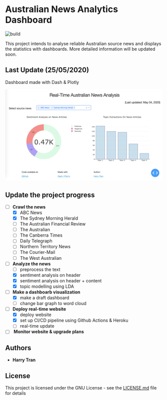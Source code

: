 # Australian News Analytics Dashboard

![build](https://github.com/tranquanghuy0801/news_scraping/workflows/Python%20Web%20Analytics%20application/badge.svg)

This project intends to analyse reliable Australian source news and displays the statistics with dashboards. More detailed information will be updated soon.

## Last Update (25/05/2020)

Dashboard made with Dash & Plotly

![Draft Dashboard](images/dashboard.png)

## Update the project progress

- [ ] <b>Crawl the news</b>
  - [x] ABC News
  - [x] The Sydney Morning Herald
  - [ ] The Australian Financial Review
  - [ ] The Australian
  - [ ] The Canberra Times
  - [ ] Daily Telegraph
  - [ ] Northern Territory News
  - [ ] The Courier-Mail
  - [ ] The West Australian
- [ ] <b>Analyze the news</b>
  - [ ] preprocess the text
  - [x] sentiment analysis on header
  - [x] sentiment analysis on header + content  
  - [x] topic modelling using LDA
- [ ] <b>Make a dashboarb visualization</b>
  - [x] make a draft dashboard
  - [ ] change bar graph to word cloud
- [ ] <b>Deploy real-time website</b>
  - [x] deploy website
  - [x] set up CI/CD pipeline using Github Actions & Heroku
  - [ ] real-time update
- [ ] <b> Monitor website & upgrade plans</b>

## Authors

- **Harry Tran**

## License

This project is licensed under the GNU License - see the [LICENSE.md](LICENSE.md) file for details
